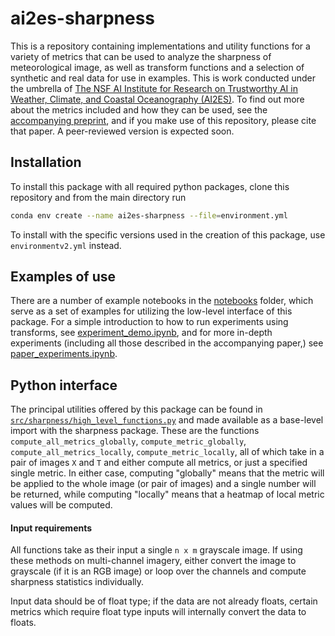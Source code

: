 # ai2es-sharpness
This is a repository containing implementations and utility functions for a variety of metrics that can be used to analyze the sharpness of meteorological image, as well as transform functions and a selection of synthetic and real data for use in examples. This is work conducted under the umbrella of [The NSF AI Institute for Research on Trustworthy AI in Weather, Climate, and Coastal Oceanography (AI2ES)](https://www.ai2es.org/). To find out more about the metrics included and how they can be used, see the [accompanying preprint](https://www.ai2es.org/sharpness/), and if you make use of this repository, please cite that paper. A peer-reviewed version is expected soon.

## Installation

To install this package with all required python packages, clone this repository and from the main directory run
```bash
conda env create --name ai2es-sharpness --file=environment.yml
```
To install with the specific versions used in the creation of this package, use `environmentv2.yml` instead.

## Examples of use

There are a number of example notebooks in the [notebooks](/notebooks) folder, which serve as a set of examples for utilizing the low-level interface of this package. For a simple introduction to how to run experiments using transforms, see [experiment_demo.ipynb](/notebooks/experiment_demo.ipynb), and for more in-depth experiments (including all those described in the accompanying paper,) see [paper_experiments.ipynb](/notebooks/paper_experiments.ipynb).

## Python interface

The principal utilities offered by this package can be found in [`src/sharpness/high_level_functions.py`](/src/sharpness/high_level_functions.py) and made available as a base-level import with the sharpness package. These are the functions `compute_all_metrics_globally`, `compute_metric_globally`, `compute_all_metrics_locally`, `compute_metric_locally`, all of which take in a pair of images `X` and `T` and either compute all metrics, or just a specified single metric. In either case, computing "globally" means that the metric will be applied to the whole image (or pair of images) and a single number will be returned, while computing "locally" means that a heatmap of local metric values will be computed.

#### Input requirements

All functions take as their input a single `n x m` grayscale image. If using these methods on multi-channel imagery, either convert the image to grayscale (if it is an RGB image) or loop over the channels and compute sharpness statistics individually.

Input data should be of float type; if the data are not already floats, certain metrics which require float type inputs will internally convert the data to floats.